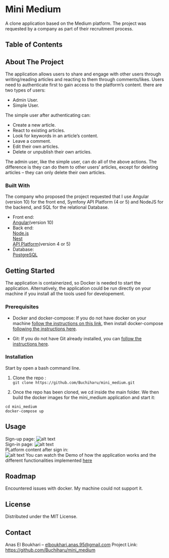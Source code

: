 # Mini Medium
A clone application based on the Medium platform. 
The project was requested by a company as part of their recruitment process.
## Table of Contents
## About The Project
The application allows users to share and engage with other users through writing/reading articles and reacting to them through comments/likes.
Users need to authenticate first to gain access to the platform’s content. 
there are two types of users: 
-	Admin User.
-	Simple User.

The simple user after authenticating can:
+ 	Create a new article.
+	React to existing articles.
+	Look for keywords in an article’s content.
+	Leave a comment.
+	Edit their own articles.
+	Delete or unpublish their own articles.

The admin user, like the simple user, can do all of the above actions. The difference is they can do them to other users’ articles, except for deleting articles – they can only delete their own articles.
### Built With
The company who proposed the project requested that I use Angular (version 10) for the front end, Symfony API Platform (4 or 5)  and NodeJS for the backend, and SQL for the relational Database.
  +	Front end:  
     [Angular](https://angular.io/)(version 10)
  +	Back end:  
         [Node.js](https://nodejs.org/)  
         [Nest](https://nestjs.com/)  
         [API Platform](https://api-platform.com/)(version 4 or 5)
  +	Database:  
         [PostgreSQL](https://www.postgresql.org/)

## Getting Started
The application is containerized, so Docker is needed to start the application.
Alternatively, the application could be run directly on your machine if you install all the tools used for developement.  
### Prerequisites
-	Docker and docker-compose:
If you do not have docker on your machine [follow the instructions on this link](https://docs.docker.com/get-docker/), then install docker-compose [following the instructions here](https://docs.docker.com/compose/install/).

-	Git:
If you do not have Git already installed, you can [follow the instructions here](https://git-scm.com/book/en/v2/Getting-Started-Installing-Git).

### Installation

Start by open a bash command line.

1.	Clone the repo :   
   `git clone https://github.com/Buchiharu/mini_medium.git`

2.	Once the repo has been cloned, we cd inside the main folder. We then build the docker images for the mini_medium application and start it:  
  ```
  cd mini_medium
  docker-compose up
  ```

## Usage

Sign-up page: 
![alt text](https://github.com/Buchiharu/mini_medium/blob/master/Capture2.PNG "Sign in Page")  
   Sign-in page: 
![alt text](https://github.com/Buchiharu/mini_medium/blob/master/Capture1.PNG "Sign in Page")  
   PLatform content after sign in:   
   ![alt text](https://github.com/Buchiharu/mini_medium/blob/master/Capture.PNG "Platform Content Preview")
You can watch the Demo of how the application works and the different functionalities implemented [here](https://www.loom.com/share/b80c777cf88140eda165647e803012c6)
## Roadmap
Encountered issues with docker. My machine could not support it. 
## License
Distributed under the MIT License.
## Contact
Anas El Boukhari – elboukhari.anas.95@gmail.com
Project Link: https://github.com/Buchiharu/mini_medium
